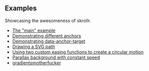Examples
------

Showcasing the awesomeness of skrollr.

* [The "main" example](http://prinzhorn.github.io/skrollr/)
* [Demonstrating different anchors](http://prinzhorn.github.io/skrollr/examples/anchors.html)
* [Demonstrating data-anchor-target](http://prinzhorn.github.io/skrollr/examples/anchor_target.html)
* [Drawing a SVG path](http://prinzhorn.github.io/skrollr/examples/path.html)
* [Using two custom easing functions to create a circular motion](http://prinzhorn.github.io/skrollr/examples/circular_motion.html)
* [Parallax background with constant speed](http://prinzhorn.github.io/skrollr/examples/bg_constant_speed_less.html)
* [gradientsmotherfucker](http://prinzhorn.github.io/skrollr/examples/gradientsmotherfucker.html)